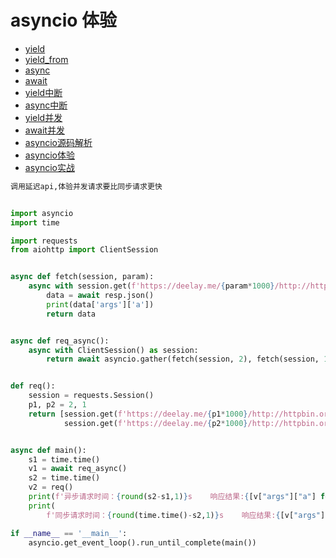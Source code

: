 # asyncio 体验
* [yield](1.yield.md)
* [yield_from](2.yield_from.md)
* [async](3.async.md)
* [await](4.await.md)
* [yield中断](5.yield_break.md)
* [async中断](6.async_break.md)
* [yield并发](7.yield_from_concurrent.md)
* [await并发](8.await_concurrent.md)
* [asyncio源码解析](9.asyncio.md)
* [asyncio体验](10.asyncio_concurrent.md)
* [asyncio实战](11.asyncio_sample.md)

``` markdown
调用延迟api,体验并发请求要比同步请求更快
```
``` python

import asyncio
import time

import requests
from aiohttp import ClientSession


async def fetch(session, param):
    async with session.get(f'https://deelay.me/{param*1000}/http://httpbin.org/get?a={param}') as resp:
        data = await resp.json()
        print(data['args']['a'])
        return data


async def req_async():
    async with ClientSession() as session:
        return await asyncio.gather(fetch(session, 2), fetch(session, 1))


def req():
    session = requests.Session()
    p1, p2 = 2, 1
    return [session.get(f'https://deelay.me/{p1*1000}/http://httpbin.org/get?a={p1}').json(),
            session.get(f'https://deelay.me/{p2*1000}/http://httpbin.org/get?a={p2}').json()]


async def main():
    s1 = time.time()
    v1 = await req_async()
    s2 = time.time()
    v2 = req()
    print(f'异步请求时间：{round(s2-s1,1)}s    响应结果:{[v["args"]["a"] for v in v1]}')
    print(
        f'同步请求时间：{round(time.time()-s2,1)}s    响应结果:{[v["args"]["a"] for v in v2]}')

if __name__ == '__main__':
    asyncio.get_event_loop().run_until_complete(main())

```
